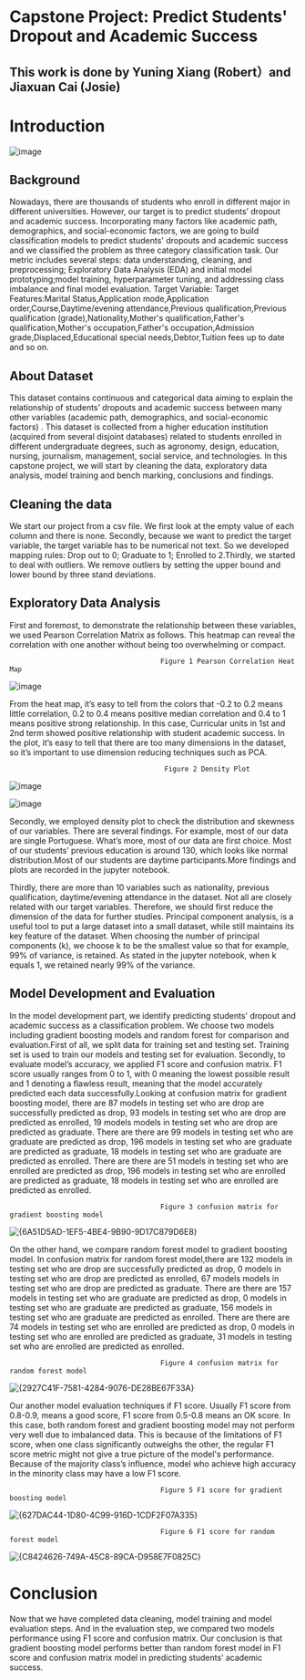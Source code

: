 # Capstone Project: Predict Students' Dropout and Academic Success 
## This work is done by Yuning Xiang (Robert）and Jiaxuan Cai (Josie) 

# Introduction

![image](https://github.com/user-attachments/assets/9bf1e741-9f1d-469d-bed7-4987d23ba0f6)

## Background
Nowadays, there are thousands of students who enroll in different major in different universities. However, our target is to predict students’ dropout and academic success. Incorporating many factors like academic path, demographics, and social-economic factors, we are going to build classification models to predict students' dropouts and academic success and we classified the problem as three category classification task. Our metric includes several steps: data understanding, cleaning, and preprocessing; Exploratory Data Analysis (EDA) and initial model prototyping;model training, hyperparameter tuning, and addressing class imbalance and final model evaluation.
Target Variable: Target
Features:Marital Status,Application mode,Application order,Course,Daytime/evening attendance,Previous qualification,Previous qualification (grade),Nationality,Mother's qualification,Father's qualification,Mother's occupation,Father's occupation,Admission grade,Displaced,Educational special needs,Debtor,Tuition fees up to date and so on.

## About Dataset

This dataset contains continuous and categorical data aiming to explain the relationship of  students’  dropouts and academic success between many other variables (academic path, demographics, and social-economic factors) . This dataset is collected from a higher education institution (acquired from several disjoint databases) related to students enrolled in different undergraduate degrees, such as agronomy, design, education, nursing, journalism, management, social service, and technologies. In this capstone project, we will start by cleaning the data, exploratory data analysis, model training and bench marking, conclusions and findings.

## Cleaning the data

We start our project from a csv file. We first look at the empty value of each column and there is none. Secondly, because we want to predict the target variable, the target variable has to be numerical not text. So we developed mapping rules: Drop out to 0; Graduate to 1; Enrolled to 2.Thirdly, we started to deal with outliers. We remove outliers by setting the upper bound and lower bound by three stand deviations.



## Exploratory Data Analysis

First and foremost, to demonstrate the relationship between these variables, we used Pearson Correlation Matrix as follows. This heatmap can reveal the correlation with one another without being too overwhelming or compact.


                                         Figure 1 Pearson Correlation Heat Map

![image](https://github.com/user-attachments/assets/836ea552-c3a3-492f-94a8-39278855f619)

From the heat map, it’s easy to tell from the colors that -0.2 to 0.2 means little correlation, 0.2 to 0.4 means positive median correlation and 0.4 to 1 means positive strong relationship. In this case, Curricular units in 1st and 2nd term showed positive relationship with student academic success. In the plot, it’s easy to tell that there are too many dimensions in the dataset, so it’s important to use dimension reducing techniques such as PCA.


                                          Figure 2 Density Plot
![image](https://github.com/user-attachments/assets/c17d45b5-ae91-476b-9542-7bc68ec93a33)

![image](https://github.com/user-attachments/assets/b71b9ee0-4718-4b0a-bec6-cb0a4b800d9e)


Secondly, we employed density plot to check the distribution and skewness of our variables. There are several findings. For example, most of our data are single Portuguese. What’s more, most of our data are first choice. Most of our students’ previous education is around 130, which looks like normal distribution.Most of our students are daytime participants.More findings and plots are recorded in the jupyter notebook.

Thirdly, there are more than 10 variables such as nationality, previous qualification, daytime/evening attendance in the dataset. Not all are closely related with our target variables. Therefore, we should first reduce the dimension of the data for further studies. Principal component analysis, is a useful tool to put a large dataset into a small dataset, while still maintains its key feature of the dataset. When choosing the number of principal components (k), we choose k to be the smallest value so that for example, 99% of variance, is retained. As stated in the jupyter notebook, when k equals 1, we retained nearly 99% of the variance.


## Model Development and Evaluation 

In the model development part, we identify predicting students' dropout and academic success as a classification problem. We choose two models including gradient boosting models and random forest for comparison and evaluation.First of all, we split data for training set and testing set. Training set is used to train our models and testing set for evaluation. Secondly, to evaluate model’s accuracy, we applied F1 score and confusion matrix. 
F1 score usually ranges from 0 to 1, with 0 meaning the lowest possible result and 1 denoting a flawless result, meaning that the model accurately predicted each data successfully.Looking at confusion matrix for gradient boosting model, there are 87 models in testing set who are drop are successfully predicted as drop, 93 models in testing set who are drop are predicted as enrolled, 19 models models in testing set who are drop are predicted as graduate. There are there are 99 models in testing set who are graduate are predicted as drop, 196 models in testing set who are graduate are predicted as graduate, 18 models in testing set who are graduate are predicted as enrolled. There are there are 51 models in testing set who are enrolled are predicted as drop, 196 models in testing set who are enrolled are predicted as graduate, 18 models in testing set who are enrolled are predicted as enrolled.

                                         Figure 3 confusion matrix for gradient boosting model
![{6A51D5AD-1EF5-4BE4-9B90-9D17C879D6E8}](https://github.com/user-attachments/assets/a8cfdd42-adb3-473d-916e-a535ce4c723d)

On the other hand, we compare random forest model to gradient boosting model. In confusion matrix for random forest model,there are 132 models in testing set who are drop are successfully predicted as drop, 0 models in testing set who are drop are predicted as enrolled, 67 models models in testing set who are drop are predicted as graduate. There are there are 157 models in testing set who are graduate are predicted as drop, 0 models in testing set who are graduate are predicted as graduate, 156 models in testing set who are graduate are predicted as enrolled. There are there are 74 models in testing set who are enrolled are predicted as drop, 0 models in testing set who are enrolled are predicted as graduate, 31 models in testing set who are enrolled are predicted as enrolled.

                                         Figure 4 confusion matrix for random forest model
![{2927C41F-7581-4284-9076-DE28BE67F33A}](https://github.com/user-attachments/assets/a0137fe9-6013-4f63-ba76-2792357bfc0b)

 Our another model evaluation techniques if F1 score. Usually F1 score from 0.8-0.9, means a good score, F1 score from 0.5-0.8 means an OK score. In this case, both random forest and gradient boosting model may not perform very well due to imbalanced data. This is because of the limitations of F1 score,
when one class significantly outweighs the other, the regular F1 score metric might not give a true picture of the model's performance. Because of the majority class’s influence, model who achieve high accuracy in the minority class may have a low F1 score.

                                         Figure 5 F1 score for gradient boosting model
![{627DAC44-1D80-4C99-916D-1CDF2F07A335}](https://github.com/user-attachments/assets/d7c6c713-0e0e-4109-9767-7d471984598c)


                                         Figure 6 F1 score for random forest model
![{C8424626-749A-45C8-89CA-D958E7F0825C}](https://github.com/user-attachments/assets/931c571e-0f98-4441-b8f6-cfceeb3f9f74)

# Conclusion
Now that we have completed data cleaning, model training and model evaluation steps. And in the evaluation step,  we compared two models performance using F1 score and confusion matrix. Our conclusion is that gradient boosting model performs better than random forest model in F1 score and confusion matrix model in predicting students’ academic success. 









